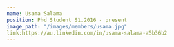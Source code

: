 ```yaml
---
name: Usama Salama
position: Phd Student S1.2016 - present
image_path: "/images/members/usama.jpg"
link:https://au.linkedin.com/in/usama-salama-a5b36b2
---
```

